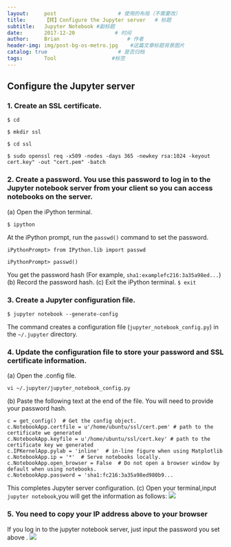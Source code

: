 ```yaml
---
layout:     post                    # 使用的布局（不需要改）
title:      【转】Configure the Jupyter server   # 标题 
subtitle:   Jupyter Notebook #副标题
date:       2017-12-20             # 时间
author:     Brian                      # 作者
header-img: img/post-bg-os-metro.jpg    #这篇文章标题背景图片
catalog: true                       # 是否归档
tags:       Tool                  #标签
---
```


## Configure the Jupyter server

### 1. Create an SSL certificate.

  `$ cd`

  `$ mkdir ssl`

  `$ cd ssl`

  `$ sudo openssl req -x509 -nodes -days 365 -newkey rsa:1024 -keyout cert.key" -out "cert.pem" -batch`


### 2. Create a password. You use this password to log in to the Jupyter notebook server from your client so you can access notebooks on the server.
  (a) Open the iPython terminal.

  `$ ipython`

  At the iPython prompt, run the `passwd()` command to set the password. 

  `iPythonPrompt> from IPython.lib import passwd `

  `iPythonPrompt> passwd()`

  You get the password hash (For example, `sha1:examplefc216:3a35a98ed...`)
  (b) Record the password hash.
  (c) Exit the iPython terminal.
  `$ exit`

### 3. Create a Jupyter configuration file. 
`$ jupyter notebook --generate-config `

The command creates a configuration file (`jupyter_notebook_config.py`) in the `~/.jupyter` directory. 

### 4. Update the configuration file to store your password and SSL certificate information. 
  (a) Open the .config file.

  `vi ~/.jupyter/jupyter_notebook_config.py`


  (b) Paste the following text at the end of the file. You will need to provide your password hash. 

  ```
  c = get_config()  # Get the config object.
  c.NotebookApp.certfile = u'/home/ubuntu/ssl/cert.pem' # path to the certificate we generated
  c.NotebookApp.keyfile = u'/home/ubuntu/ssl/cert.key' # path to the certificate key we generated
  c.IPKernelApp.pylab = 'inline'  # in-line figure when using Matplotlib
  c.NotebookApp.ip = '*'  # Serve notebooks locally.
  c.NotebookApp.open_browser = False  # Do not open a browser window by default when using notebooks.
  c.NotebookApp.password = 'sha1:fc216:3a35a98ed980b9...
  ```

  This completes Jupyter server configuration.
  (c) Open your terminal,input `jupyter notebook`,you will get the information as follows:
  ![](http://ww1.sinaimg.cn/large/006zLtEmgy1fqaqziawf9j30u803bq3m.jpg)

### 5. You need to copy your IP address above to your browser

If you log in to the jupyter notebook server, just input the password you set above . 
![](http://ww1.sinaimg.cn/large/006zLtEmgy1fqar87m4chj30nm046a9w.jpg)

